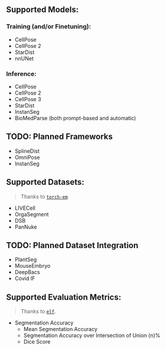 ## Supported Models:

### Training (and/or Finetuning):
- CellPose
- CellPose 2
- StarDist
- nnUNet

### Inference:
- CellPose
- CellPose 2
- CellPose 3
- StarDist
- InstanSeg
- BioMedParse (both prompt-based and automatic)

## TODO: Planned Frameworks
- SplineDist
- OmniPose
- InstanSeg

## Supported Datasets:
> Thanks to <a href="https://github.com/constantinpape/torch-em">`torch-em`</a>.
- LIVECell
- OrgaSegment
- DSB
- PanNuke

## TODO: Planned Dataset Integration
- PlantSeg
- MouseEmbryo
- DeepBacs
- Covid IF

## Supported Evaluation Metrics:
> Thanks to <a href="https://github.com/constantinpape/elf">`elf`</a>.
- Segmentation Accuracy
    - Mean Segmentation Accuracy
    - Segmentation Accuracy over Intersection of Union (n)%
    - Dice Score
